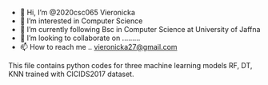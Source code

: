 - 👋 Hi, I’m @2020csc065 Vieronicka
- 👀 I’m interested in Computer Science
- 🌱 I’m currently following Bsc in Computer Science at University of Jaffna
- 💞️ I’m looking to collaborate on .........
- 📫 How to reach me .. vieronicka27@gmail.com

This file contains python codes for three machine learning models RF, DT, KNN 
trained with CICIDS2017 dataset.

<!---
2020csc065/2020csc065 is a ✨ special ✨ repository because its `README.md` (this file) appears on your GitHub profile.
You can click the Preview link to take a look at your changes.
--->
